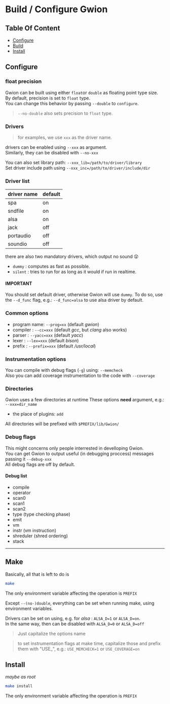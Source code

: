 # Build / Configure Gwion

## Table Of Content
  * [Configure](#configure)
  * [Build](#build)
  * [Install](#install)

## Configure

### float precision

Gwion can be built using either `float`or `double` as floating point type size.  
By default, precision is set to `float` type.  
You can change this behavior by passing `--double` to `configure`.  

> `--no-double` also sets precision to `float` type.

### Drivers

> for examples, we use `xxx` as the driver name.

drivers can be enabled using `--xxx` as argument.  
Similarly, they can be disabled with `--no-xxx`  

You can also set library path: `--xxx_lib=/path/to/driver/library`  
Set driver include path using `--xxx_inc=/path/to/driver/include/dir`

### Driver list

| driver name | default |
|-------------|---------|
| spa         | on      |
| sndfile     | on      |
| alsa        | on      |
| jack        | off     |
| portaudio   | off     |
| soundio     | off     |

there are also two mandatory drivers, which output no sound :astonished:
  * `dummy`  : computes as fast as possible.
  * `silent` : tries to run for as long as it would if run in realtime.

#### IMPORTANT
You should set default driver, otherwise Gwion will use `dummy`.
To do so, use the `--d_func` flag, e.g.: `--d_func=alsa` to use alsa driver by default.

### Common options

  * program name: `--prog=xx`    (default *gwion*)
  * compiler    : `--cc=xxx`     (default *gcc*, but *clang* also works)
  * parser      : `--yacc=xxx`   (default *yacc*)
  * lexer       : `--lex=xxx`    (default *bison*)
  * prefix      : `--prefix=xxx` (default */usr/local*)


### Instrumentation options
You can compile with debug flags (`-g`) using: `--memcheck`  
Also you can add coverage instrumentation to the code with `--coverage`


### Directories

Gwion uses a few directories at runtime
These options **need** argument, e.g.: `--xxx=dir_name`

  *  the place of plugins: `add`

All directories will be prefixed with `$PREFIX/lib/Gwion/`

### Debug flags

This might concerns only people interrested in develloping Gwion.  
You can get Gwion to output useful (in debugging proccess)
messages passing it `--debug-xxx`  
All debug flags are off by default.

#### Debug list

  * compile
  * operator
  * scan0
  * scan1
  * scan2
  * type (type checking phase)
  * emit
  * vm
  * instr (vm instruction) 
  * shreduler (shred ordering)
  * stack

-----------------

## Make 
Basically, all that is left to do is
```sh
make
```
The only environment variable affecting the operation is `PREFIX`

Except `--(no-)double`, everything can be set when running make,
using environment variables.  

Drivers can be set on using, e.g. for *alsa* : `ALSA_D=1` or `ALSA_D=on`.  
In the same way, then can be disabled with     `ALSA_D=0` or `ALSA_D=off`

> Just capitalize the options name

> to set instrumentation flags at make time, capitalize those and prefix them
with "USE_", e.g.: `USE_MEMCHECK=1` or `USE_COVERAGE=on`


## Install
*maybe as root*
```sh
make install
```
The only environment variable affecting the operation is `PREFIX`
